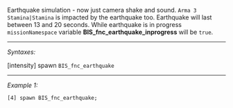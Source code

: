 Earthquake simulation - now just camera shake and sound. `Arma 3 Stamina|Stamina` is impacted by the earthquake too. Earthquake will last between 13 and 20 seconds. While earthquake is in progress `missionNamespace` variable **BIS_fnc_earthquake_inprogress** will be `true`.


---
*Syntaxes:*

[intensity] spawn `BIS_fnc_earthquake`

---
*Example 1:*

```sqf
[4] spawn BIS_fnc_earthquake;
```
